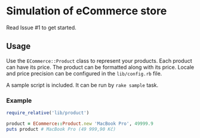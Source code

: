 # Simulation of eCommerce store

Read Issue #1 to get started.

## Usage

Use the `ECommerce::Product` class to represent your products. Each product can
have its price. The product can be formatted along with its price. Locale and
price precision can be configured in the `lib/config.rb` file.

A sample script is included. It can be run by `rake sample` task.

### Example

```ruby
require_relative('lib/product')

product = ECommerce::Product.new 'MacBook Pro', 49999.9
puts product # MacBook Pro (49 999,90 Kč)
```

